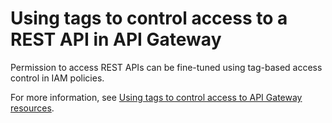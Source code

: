 # Using tags to control access to a REST API in API Gateway<a name="apigateway-control-access-tags"></a>

Permission to access REST APIs can be fine\-tuned using tag\-based access control in IAM policies\.

For more information, see [Using tags to control access to API Gateway resources](apigateway-tagging-iam-policy.md)\.